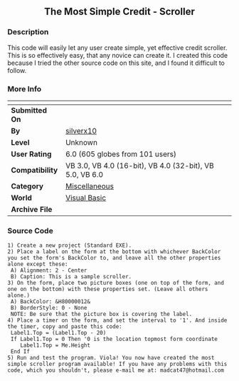 ﻿<div align="center">

## The Most Simple Credit \- Scroller


</div>

### Description

This code will easily let any user create simple, yet effective credit scroller. This is so effectively easy, that any novice can create it. I created this code because I tried the other source code on this site, and I found it difficult to follow.
 
### More Info
 


<span>             |<span>
---                |---
**Submitted On**   |
**By**             |[silverx10](https://github.com/Planet-Source-Code/PSCIndex/blob/master/ByAuthor/silverx10.md)
**Level**          |Unknown
**User Rating**    |6.0 (605 globes from 101 users)
**Compatibility**  |VB 3\.0, VB 4\.0 \(16\-bit\), VB 4\.0 \(32\-bit\), VB 5\.0, VB 6\.0
**Category**       |[Miscellaneous](https://github.com/Planet-Source-Code/PSCIndex/blob/master/ByCategory/miscellaneous__1-1.md)
**World**          |[Visual Basic](https://github.com/Planet-Source-Code/PSCIndex/blob/master/ByWorld/visual-basic.md)
**Archive File**   |[](https://github.com/Planet-Source-Code/silverx10-the-most-simple-credit-scroller__1-1229/archive/master.zip)





### Source Code

```
1) Create a new project (Standard EXE).
2) Place a label on the form at the bottom with whichever BackColor you set the form's BackColor to, and leave all the other properties alone except these:
 A) Alignment: 2 - Center
 B) Caption: This is a sample scroller.
3) On the form, place two picture boxes (one on top of the form, and one on the bottom) with these properties set. (Leave all others alone.)
 A) BackColor: &H80000012&
 B) BorderStyle: 0 - None
 NOTE: Be sure that the picture box is covering the label.
4) Place a timer on the form, and set the interval to '1'. And inside the timer, copy and paste this code:
 Label1.Top = (Label1.Top - 20)
 If Label1.Top = 0 Then '0 is the location topmost form coordinate
    Label1.Top = Me.Height
 End If
5) Run and test the program. Viola! You now have created the most simple scroller program available! If you have any problems with this code, which you shouldn't, please e-mail me at: madcat47@hotmail.com
```

